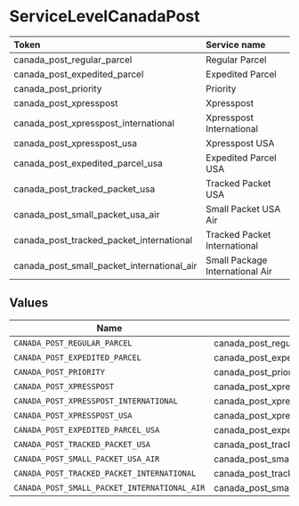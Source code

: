 # ServiceLevelCanadaPost

|Token | Service name|
|:---|:---|
| canada_post_regular_parcel | Regular Parcel|
| canada_post_expedited_parcel | Expedited Parcel|
| canada_post_priority | Priority|
| canada_post_xpresspost | Xpresspost|
| canada_post_xpresspost_international | Xpresspost International|
| canada_post_xpresspost_usa | Xpresspost USA|
| canada_post_expedited_parcel_usa | Expedited Parcel USA|
| canada_post_tracked_packet_usa | Tracked Packet USA|
| canada_post_small_packet_usa_air | Small Packet USA Air|
| canada_post_tracked_packet_international | Tracked Packet International|
| canada_post_small_packet_international_air | Small Package International Air|



## Values

| Name                                         | Value                                        |
| -------------------------------------------- | -------------------------------------------- |
| `CANADA_POST_REGULAR_PARCEL`                 | canada_post_regular_parcel                   |
| `CANADA_POST_EXPEDITED_PARCEL`               | canada_post_expedited_parcel                 |
| `CANADA_POST_PRIORITY`                       | canada_post_priority                         |
| `CANADA_POST_XPRESSPOST`                     | canada_post_xpresspost                       |
| `CANADA_POST_XPRESSPOST_INTERNATIONAL`       | canada_post_xpresspost_international         |
| `CANADA_POST_XPRESSPOST_USA`                 | canada_post_xpresspost_usa                   |
| `CANADA_POST_EXPEDITED_PARCEL_USA`           | canada_post_expedited_parcel_usa             |
| `CANADA_POST_TRACKED_PACKET_USA`             | canada_post_tracked_packet_usa               |
| `CANADA_POST_SMALL_PACKET_USA_AIR`           | canada_post_small_packet_usa_air             |
| `CANADA_POST_TRACKED_PACKET_INTERNATIONAL`   | canada_post_tracked_packet_international     |
| `CANADA_POST_SMALL_PACKET_INTERNATIONAL_AIR` | canada_post_small_packet_international_air   |